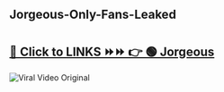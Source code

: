 
 ## Jorgeous-Only-Fans-Leaked

# <h2><a href="https://clipsfans.com/Jorgeous&ref=git">🔗 Click to LINKS ⏩⏩ 👉 🟢 Jorgeous </a></h2>

<a href="https://clipsfans.com/Jorgeous&ref=git" rel="nofollow" data-target="animated-image.originalLink"><img src="https://i.ibb.co.com/xMMVF88/686577567.gif" alt="Viral Video Original" style="max-width: 100%; display: inline-block;" data-target="animated-image.originalImage"></a>
